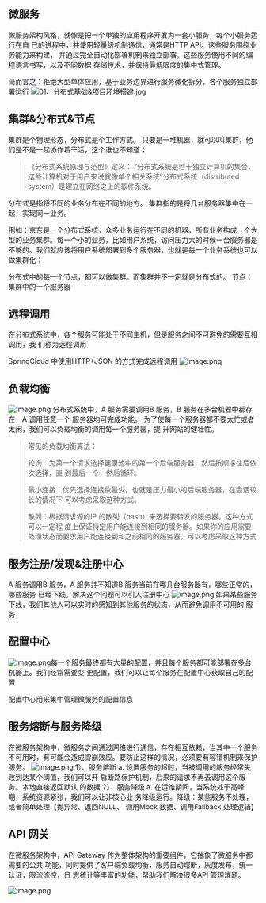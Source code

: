 ## 微服务

微服务架构风格，就像是把一个单独的应用程序开发为一套小服务，每个小服务运行在自
己的进程中，并使用轻量级机制通信，通常是HTTP API。这些服务围绕业务能力来构建，
并通过完全自动化部署机制来独立部署。这些服务使用不同的编程语言书写，以及不同数据
存储技术，并保持最低限度的集中式管理。

简而言之：拒绝大型单体应用，基于业务边界进行服务微化拆分，各个服务独立部署运行
![01、分布式基础&项目环境搭建.jpg](https://cdn.nlark.com/yuque/0/2022/jpeg/21571611/1652023544732-4912c246-29db-4259-b2e4-1b7c6c28b9d6.jpeg#averageHue=%23555b57&clientId=u25beed6c-19c9-4&from=drop&id=u5926f631&name=01%E3%80%81%E5%88%86%E5%B8%83%E5%BC%8F%E5%9F%BA%E7%A1%80%26%E9%A1%B9%E7%9B%AE%E7%8E%AF%E5%A2%83%E6%90%AD%E5%BB%BA.jpg&originHeight=500&originWidth=533&originalType=binary&ratio=1&rotation=0&showTitle=false&size=78388&status=done&style=none&taskId=u2a68ef81-6e5b-4339-9a55-0b4795d6620&title=)

## 集群&分布式&节点

集群是个物理形态，分布式是个工作方式。
只要是一堆机器，就可以叫集群，他们是不是一起协作着干活，这个谁也不知道；

> 《分布式系统原理与范型》定义：
> “分布式系统是若干独立计算机的集合，这些计算机对于用户来说就像单个相关系统”分布式系统（distributed system）是建立在网络之上的软件系统。

分布式是指将不同的业务分布在不同的地方。
集群指的是将几台服务器集中在一起，实现同一业务。

例如：京东是一个分布式系统，众多业务运行在不同的机器，所有业务构成一个大型的业务集群。每一个小的业务，比如用户系统，访问压力大的时候一台服务器是不够的。我们就应该将用户系统部署到多个服务器，也就是每一个业务系统也可以做集群化；

分布式中的每一个节点，都可以做集群。而集群并不一定就是分布式的。
节点：集群中的一个服务器

## 远程调用

在分布式系统中，各个服务可能处于不同主机，但是服务之间不可避免的需要互相调用，我
们称为远程调用

SpringCloud 中使用HTTP+JSON 的方式完成远程调用
![image.png](https://cdn.nlark.com/yuque/0/2023/png/21571611/1676811996381-0c82bd35-af04-470d-a7e5-65f3e36e28a4.png#averageHue=%23e3e3d3&clientId=uf969036d-d2a5-4&from=paste&height=200&id=uedca2444&name=image.png&originHeight=300&originWidth=1039&originalType=binary&ratio=1&rotation=0&showTitle=false&size=126633&status=done&style=none&taskId=ud992fe8a-530b-446e-859f-119c0ff9822&title=&width=692.6666666666666)

## 负载均衡

![image.png](https://cdn.nlark.com/yuque/0/2023/png/21571611/1676812081685-1f5cb60b-09db-4b50-9d59-29eae4216139.png#averageHue=%23fbfbfa&clientId=uf969036d-d2a5-4&from=paste&height=398&id=u52549c5c&name=image.png&originHeight=597&originWidth=1245&originalType=binary&ratio=1&rotation=0&showTitle=false&size=208749&status=done&style=none&taskId=u1ae6c792-ea64-4f4d-935e-f4f1824b21f&title=&width=830)
分布式系统中，A 服务需要调用B 服务，B 服务在多台机器中都存在，A 调用任意一个
服务器均可完成功能。
为了使每一个服务器都不要太忙或者太闲，我们可以负载均衡的调用每一个服务器，提
升网站的健壮性。

> 常见的负载均衡算法：
>
> 轮询：为第一个请求选择健康池中的第一个后端服务器，然后按顺序往后依次选择，直
> 到最后一个，然后循环。
>
> 最小连接：优先选择连接数最少，也就是压力最小的后端服务器，在会话较长的情况下
> 可以考虑采取这种方式。
>
> 散列：根据请求源的IP 的散列（hash）来选择要转发的服务器。这种方式可以一定程
> 度上保证特定用户能连接到相同的服务器。如果你的应用需要处理状态而要求用户能连接到和之前相同的服务器，可以考虑采取这种方式

## 服务注册/发现&注册中心

A 服务调用B 服务，A 服务并不知道B 服务当前在哪几台服务器有，哪些正常的，哪些服务
已经下线。解决这个问题可以引入注册中心
![image.png](https://cdn.nlark.com/yuque/0/2023/png/21571611/1676812131026-6a64664e-72e7-44fa-8c43-d71540348ba5.png#averageHue=%23f6f5f5&clientId=uf969036d-d2a5-4&from=paste&height=463&id=u1a914438&name=image.png&originHeight=694&originWidth=1378&originalType=binary&ratio=1&rotation=0&showTitle=false&size=335319&status=done&style=none&taskId=u829d3eb7-8456-45f5-bec1-ed5061361ff&title=&width=918.6666666666666)
如果某些服务下线，我们其他人可以实时的感知到其他服务的状态，从而避免调用不可用的
服务

## 配置中心

![image.png](https://cdn.nlark.com/yuque/0/2023/png/21571611/1676812234014-25577f4d-e5a8-458d-a2c3-8b70334f1abc.png#averageHue=%23f6f6f6&clientId=uf969036d-d2a5-4&from=paste&height=484&id=u7a27b80f&name=image.png&originHeight=726&originWidth=1479&originalType=binary&ratio=1&rotation=0&showTitle=false&size=324406&status=done&style=none&taskId=u940a24af-5559-433e-a7aa-d9c014cdd94&title=&width=986)每一个服务最终都有大量的配置，并且每个服务都可能部署在多台机器上。我们经常需要变
更配置，我们可以让每个服务在配置中心获取自己的配置

配置中心用来集中管理微服务的配置信息

## 服务熔断与服务降级

在微服务架构中，微服务之间通过网络进行通信，存在相互依赖，当其中一个服务不可用时，有可能会造成雪崩效应。要防止这样的情况，必须要有容错机制来保护服务。
![image.png](https://cdn.nlark.com/yuque/0/2022/png/21571611/1652025175102-e539ba06-c034-4ee3-980f-c2e4e89970bd.png#averageHue=%2322172d&clientId=u25beed6c-19c9-4&from=paste&id=u939f1e43&name=image.png&originHeight=2180&originWidth=2444&originalType=url&ratio=1&rotation=0&showTitle=false&size=240525&status=done&style=none&taskId=ua2fde46f-95d7-44f3-8b47-73657c365fc&title=)
1）、服务熔断
a. 设置服务的超时，当被调用的服务经常失败到达某个阈值，我们可以开
启断路保护机制，后来的请求不再去调用这个服务。本地直接返回默认
的数据
2）、服务降级
a. 在运维期间，当系统处于高峰期，系统资源紧张，我们可以让非核心业
务降级运行。降级：某些服务不处理，或者简单处理【抛异常、返回NULL、
调用Mock 数据、调用Fallback 处理逻辑】

## API 网关

在微服务架构中，API Gateway 作为整体架构的重要组件，它抽象了微服务中都需要的公共
功能，同时提供了客户端负载均衡，服务自动熔断，灰度发布，统一认证，限流流控，日
志统计等丰富的功能，帮助我们解决很多API 管理难题。

![image.png](https://cdn.nlark.com/yuque/0/2022/png/21571611/1652025226594-664cc207-ce79-47e5-9672-a7166688a831.png#averageHue=%23f7fbf7&clientId=u25beed6c-19c9-4&from=paste&height=241&id=ud212f617&name=image.png&originHeight=422&originWidth=928&originalType=binary&ratio=1&rotation=0&showTitle=false&size=210797&status=done&style=none&taskId=uc5ce8814-c0e7-4130-b529-6aa44a70a1b&title=&width=530.2857142857143)

